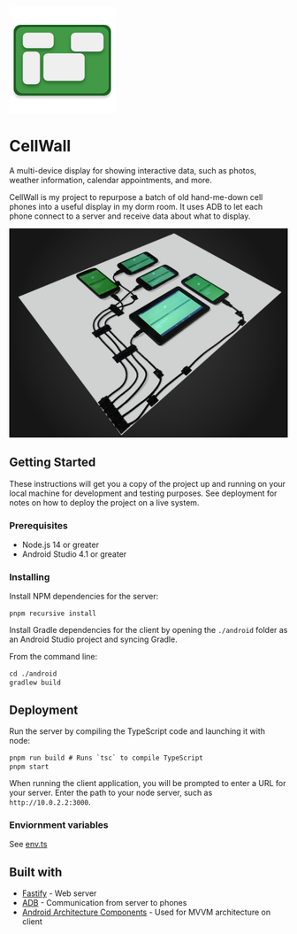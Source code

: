 ![](images/logo.png)

# CellWall

A multi-device display for showing interactive data, such as photos, weather
information, calendar appointments, and more.

CellWall is my project to repurpose a batch of old hand-me-down cell phones into
a useful display in my dorm room. It uses ADB to let each phone connect
to a server and receive data about what to display.

![](images/finished.jpg)

## Getting Started

These instructions will get you a copy of the project up and running on your
local machine for development and testing purposes. See deployment for notes on
how to deploy the project on a live system.

### Prerequisites

- Node.js 14 or greater
- Android Studio 4.1 or greater

### Installing

Install NPM dependencies for the server:

```shell
pnpm recursive install
```

Install Gradle dependencies for the client by opening the `./android` folder as
an Android Studio project and syncing Gradle.

From the command line:

```shell
cd ./android
gradlew build
```

## Deployment

Run the server by compiling the TypeScript code and launching it with node:

```shell
pnpm run build # Runs `tsc` to compile TypeScript
pnpm start
```

When running the client application, you will be prompted to enter a URL for
your server. Enter the path to your node server, such as `http://10.0.2.2:3000`.

### Enviornment variables

See [env.ts](javascript/server/src/env.ts)

## Built with

- [Fastify](https://www.fastify.io/) - Web server
- [ADB](https://developer.android.com/studio/command-line/adb) - Communication from server to phones
- [Android Architecture Components](https://developer.android.com/topic/libraries/architecture/) -
  Used for MVVM architecture on client
